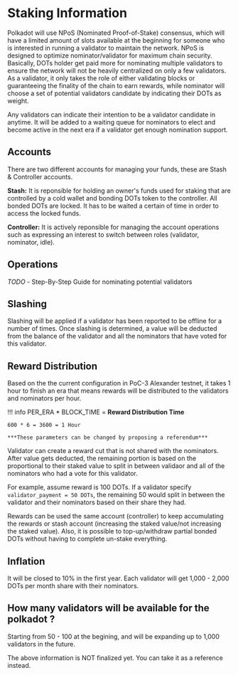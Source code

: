 # Staking Information

Polkadot will use NPoS (Nominated Proof-of-Stake) consensus, which will have a limited amount of slots available at the beginning for someone who is interested in running a validator to maintain the network. NPoS is designed to optimize nominator/validator for maximum chain security. Basically, DOTs holder get paid more for nominating multiple validators to ensure the network will not be heavily centralized on only a few validators. As a validator, it only takes the role of either validating blocks or guaranteeing the finality of the chain to earn rewards, while nominator will choose a set of potential validators candidate by indicating their DOTs as weight. 

Any validators can indicate their intention to be a validator candidate in anytime. It will be added to a waiting queue for nominators to elect and become active in the next era if a validator get enough nomination support.      

## Accounts

There are two different accounts for managing your funds, these are
Stash & Controller accounts. 

**Stash:** It is reponsible for holding an owner's funds used for staking that are controlled by a cold wallet and bonding DOTs token to the controller. All bonded DOTs are locked. It has to be waited a certain of time in order to access the locked funds.

**Controller:** It is actively reponsible for managing the account operations such as expressing an interest to switch between roles (validator, nominator, idle).

## Operations

_TODO_ - Step-By-Step Guide for nominating potential validators 


## Slashing

Slashing will be applied if a validator has been reported to be offline for a number of times. Once slashing is determined, a value will be deducted from the balance of the validator and all the nominators that have voted for this validator.

## Reward Distribution

Based on the the current configuration in PoC-3 Alexander testnet, it takes 1 hour to finish an era that means rewards will be distributed to the validators and nominators per hour. 

!!! info
    PER_ERA * BLOCK_TIME = **Reward Distribution Time**

    600 * 6 = 3600 = 1 Hour

    ***These parameters can be changed by proposing a referendum***

Validator can create a reward cut that is not shared with the nominators. After value gets deducted, the remaining portion is based on the proportional to their staked value to split in between validaor and all of the nominators who had a vote for this validator.

For example, assume reward is 100 DOTs.
If a validator specify `validator_payment = 50 DOTs`, the remaining 50 would split in between the validator and their nominators based on their share they had.

Rewards can be used the same account (controller) to keep accumulating the rewards or stash account (increasing the staked value/not increasing the staked value). Also, it is possible to top-up/withdraw partial bonded DOTs without having to complete un-stake everything.

## Inflation
It will be closed to 10% in the first year. Each validator will get 1,000 - 2,000 DOTs per month share with their nominators.

## How many validators will be available for the polkadot ?
Starting from 50 - 100 at the begining, and will be expanding up to 1,000 validators in the future.

The above information is NOT finalized yet. You can take it as a reference instead.


